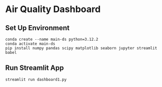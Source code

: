 # Air Quality Dashboard
## Set Up Environment
```
conda create --name main-ds python=3.12.2
conda activate main-ds
pip install numpy pandas scipy matplotlib seaborn jupyter streamlit babel
```

## Run Streamlit App
```
streamlit run dashboard1.py
```
